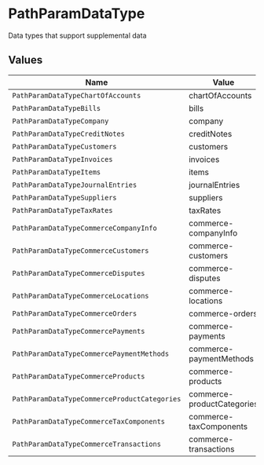 # PathParamDataType

Data types that support supplemental data


## Values

| Name                                         | Value                                        |
| -------------------------------------------- | -------------------------------------------- |
| `PathParamDataTypeChartOfAccounts`           | chartOfAccounts                              |
| `PathParamDataTypeBills`                     | bills                                        |
| `PathParamDataTypeCompany`                   | company                                      |
| `PathParamDataTypeCreditNotes`               | creditNotes                                  |
| `PathParamDataTypeCustomers`                 | customers                                    |
| `PathParamDataTypeInvoices`                  | invoices                                     |
| `PathParamDataTypeItems`                     | items                                        |
| `PathParamDataTypeJournalEntries`            | journalEntries                               |
| `PathParamDataTypeSuppliers`                 | suppliers                                    |
| `PathParamDataTypeTaxRates`                  | taxRates                                     |
| `PathParamDataTypeCommerceCompanyInfo`       | commerce-companyInfo                         |
| `PathParamDataTypeCommerceCustomers`         | commerce-customers                           |
| `PathParamDataTypeCommerceDisputes`          | commerce-disputes                            |
| `PathParamDataTypeCommerceLocations`         | commerce-locations                           |
| `PathParamDataTypeCommerceOrders`            | commerce-orders                              |
| `PathParamDataTypeCommercePayments`          | commerce-payments                            |
| `PathParamDataTypeCommercePaymentMethods`    | commerce-paymentMethods                      |
| `PathParamDataTypeCommerceProducts`          | commerce-products                            |
| `PathParamDataTypeCommerceProductCategories` | commerce-productCategories                   |
| `PathParamDataTypeCommerceTaxComponents`     | commerce-taxComponents                       |
| `PathParamDataTypeCommerceTransactions`      | commerce-transactions                        |